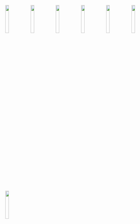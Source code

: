 <p align="left" width="100%">
    <img width="15%" src= "https://firebasestorage.googleapis.com/v0/b/ebuy-1494c.appspot.com/o/Screenshot_20220831_092606_com.example.weather.jpg?alt=media&token=f4a5acca-d7a0-4c23-b6fa-eeb5058191ac">
    <img width="15%" src= "https://firebasestorage.googleapis.com/v0/b/ebuy-1494c.appspot.com/o/Screenshot_20220831_092807_com.example.weather.jpg?alt=media&token=1b2af142-35be-4547-b579-039f9fcad9a4">
    <img width="15%" src= "https://firebasestorage.googleapis.com/v0/b/ebuy-1494c.appspot.com/o/Screenshot_20220831_092824_com.example.weather.jpg?alt=media&token=3aaaeb9b-2fa6-42b8-b7f0-fd1f2ae644ac">
    <img width="15%" src= "https://firebasestorage.googleapis.com/v0/b/ebuy-1494c.appspot.com/o/Screenshot_20220831_092811_com.example.weather.jpg?alt=media&token=58e678a2-7568-48bc-b0dd-892bf6f05a46">
    <img width="15%" src= "https://firebasestorage.googleapis.com/v0/b/ebuy-1494c.appspot.com/o/Screenshot_20220831_212639_com.example.weather.jpg?alt=media&token=175c9417-7c2f-43db-8f74-183dd23b96b8">
     <img width="15%" src= "https://firebasestorage.googleapis.com/v0/b/ebuy-1494c.appspot.com/o/Screenshot_20220831_212655_com.example.weather.jpg?alt=media&token=47e4c99b-bef4-45d6-905d-e8faec18a812">
    <img width="15%" src= "https://firebasestorage.googleapis.com/v0/b/ebuy-1494c.appspot.com/o/Screenshot_20220831_212704_com.example.weather.jpg?alt=media&token=88d914b1-5b3f-4392-ae48-c83fd596a71c">
</p>
